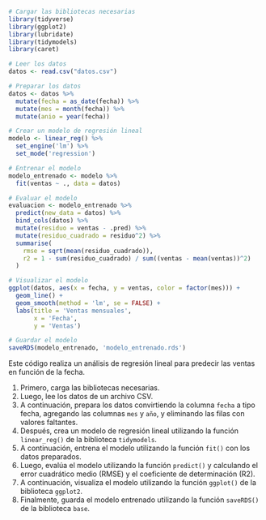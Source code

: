 ```r
# Cargar las bibliotecas necesarias
library(tidyverse)
library(ggplot2)
library(lubridate)
library(tidymodels)
library(caret)

# Leer los datos
datos <- read.csv("datos.csv")

# Preparar los datos
datos <- datos %>%
  mutate(fecha = as_date(fecha)) %>%
  mutate(mes = month(fecha)) %>%
  mutate(anio = year(fecha))

# Crear un modelo de regresión lineal
modelo <- linear_reg() %>%
  set_engine('lm') %>%
  set_mode('regression')

# Entrenar el modelo
modelo_entrenado <- modelo %>%
  fit(ventas ~ ., data = datos)

# Evaluar el modelo
evaluacion <- modelo_entrenado %>%
  predict(new_data = datos) %>%
  bind_cols(datos) %>%
  mutate(residuo = ventas - .pred) %>%
  mutate(residuo_cuadrado = residuo^2) %>%
  summarise(
    rmse = sqrt(mean(residuo_cuadrado)),
    r2 = 1 - sum(residuo_cuadrado) / sum((ventas - mean(ventas))^2)
  )

# Visualizar el modelo
ggplot(datos, aes(x = fecha, y = ventas, color = factor(mes))) +
  geom_line() +
  geom_smooth(method = 'lm', se = FALSE) +
  labs(title = 'Ventas mensuales',
       x = 'Fecha',
       y = 'Ventas')

# Guardar el modelo
saveRDS(modelo_entrenado, 'modelo_entrenado.rds')
```

Este código realiza un análisis de regresión lineal para predecir las ventas en función de la fecha.

1. Primero, carga las bibliotecas necesarias.
2. Luego, lee los datos de un archivo CSV.
3. A continuación, prepara los datos convirtiendo la columna `fecha` a tipo fecha, agregando las columnas `mes` y `año`, y eliminando las filas con valores faltantes.
4. Después, crea un modelo de regresión lineal utilizando la función `linear_reg()` de la biblioteca `tidymodels`.
5. A continuación, entrena el modelo utilizando la función `fit()` con los datos preparados.
6. Luego, evalúa el modelo utilizando la función `predict()` y calculando el error cuadrático medio (RMSE) y el coeficiente de determinación (R2).
7. A continuación, visualiza el modelo utilizando la función `ggplot()` de la biblioteca `ggplot2`.
8. Finalmente, guarda el modelo entrenado utilizando la función `saveRDS()` de la biblioteca `base`.